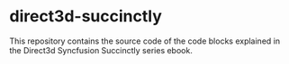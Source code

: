 direct3d-succinctly
===================

This repository contains the source code of the code blocks explained in the Direct3d Syncfusion Succinctly series ebook.
